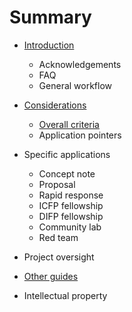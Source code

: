 # Summary

* [Introduction](README.md)
  * Acknowledgements
  * FAQ
  * General workflow

* [Considerations](chapter1.md)

  * [Overall criteria](overall-criteria.md)
  * Application pointers

* Specific applications
  * Concept note
  * Proposal
  * Rapid response
  * ICFP fellowship
  * DIFP fellowship
  * Community lab
  * Red team
* Project oversight
* [Other guides](other-guides.md)
* Intellectual property



